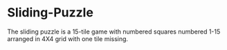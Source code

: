 # Sliding-Puzzle
The sliding puzzle is a 15-tile game with numbered squares numbered 1-15 arranged in 4X4 grid with one tile missing.
